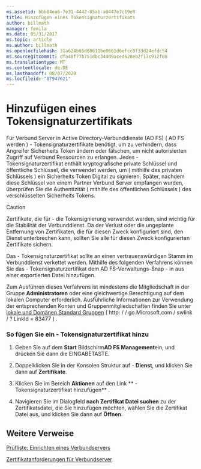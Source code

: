 ```yaml
---
ms.assetid: bbb84ea6-7e31-4442-85ab-a9447e7c19e8
title: Hinzufügen eines Tokensignaturzertifikats
author: billmath
manager: femila
ms.date: 05/31/2017
ms.topic: article
ms.author: billmath
ms.openlocfilehash: 31a624b85d68611be0661d6efcc8f33d24efdc54
ms.sourcegitcommit: dfa48f77b751dbc34409aced628eb2f17c912f08
ms.translationtype: MT
ms.contentlocale: de-DE
ms.lasthandoff: 08/07/2020
ms.locfileid: "87947621"
---
```

# <a name="add-a-token-signing-certificate"></a>Hinzufügen eines Tokensignaturzertifikats


Für Verbund Server in Active Directory-Verbunddienste (AD FS) \( AD FS werden \) \- Tokensignaturzertifikate benötigt, um zu verhindern, dass Angreifer Sicherheits Token ändern oder fälschen, um nicht autorisierten Zugriff auf Verbund Ressourcen zu erlangen. Jedes \- Tokensignaturzertifikat enthält kryptografische private Schlüssel und öffentliche Schlüssel, die verwendet werden, um \( mithilfe des privaten Schlüssels \) ein Sicherheits Token Digital zu signieren. Später, nachdem diese Schlüssel von einem Partner Verbund Server empfangen wurden, überprüfen Sie die Authentizität \( mithilfe des öffentlichen Schlüssels \) des verschlüsselten Sicherheits Tokens.

> [!CAUTION]
> Zertifikate, die für \- die Tokensignierung verwendet werden, sind wichtig für die Stabilität der Verbunddienst. Da der Verlust oder die ungeplante Entfernung von Zertifikaten, die für diesen Zweck konfiguriert sind, den Dienst unterbrechen kann, sollten Sie alle für diesen Zweck konfigurierten Zertifikate sichern.

Das \- Tokensignaturzertifikat sollte an einen vertrauenswürdigen Stamm im Verbunddienst verkettet werden. Mithilfe des folgenden Verfahrens können Sie das \- Tokensignaturzertifikat dem AD FS-Verwaltungs-Snap \- in aus einer exportierten Datei hinzufügen.

Zum Ausführen dieses Verfahrens ist mindestens die Mitgliedschaft in der Gruppe **Administratoren** oder eine gleichwertige Berechtigung auf dem lokalen Computer erforderlich.  Ausführliche Informationen zur Verwendung der entsprechenden Konten und Gruppenmitgliedschaften finden Sie unter [lokale und Domänen Standard Gruppen](https://go.microsoft.com/fwlink/?LinkId=83477) \( http: \/ \/ go.Microsoft.com \/ swlink \/ ? LinkId \= 83477 \) .

### <a name="to-add-a-token-signing-certificate"></a>So fügen Sie ein \- Tokensignaturzertifikat hinzu

1.  Geben Sie auf dem **Start** Bildschirm**AD FS Management**ein, und drücken Sie dann die EINGABETASTE.

2.  Doppelklicken Sie in der Konsolen Struktur auf \- **Dienst**, und klicken Sie dann auf **Zertifikate**.

3.  Klicken Sie im Bereich **Aktionen** auf den Link ** \- Tokensignaturzertifikat hinzufügen** .

4.  Navigieren Sie im Dialogfeld **nach Zertifikat Datei suchen** zu der Zertifikatsdatei, die Sie hinzufügen möchten, wählen Sie die Zertifikat Datei aus, und klicken Sie dann auf **Öffnen**.

## <a name="additional-references"></a>Weitere Verweise
[Prüfliste: Einrichten eines Verbundservers](Checklist--Setting-Up-a-Federation-Server.md)

[Zertifikatanforderungen für Verbundserver](../design/certificate-requirements-for-federation-servers.md)

